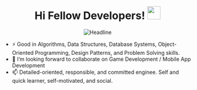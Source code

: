 <h1 align="center">Hi Fellow Developers! <img src="https://media.giphy.com/media/hvRJCLFzcasrR4ia7z/giphy.gif" width="35"></h1>

<div>
    <div align=center>
        <img src="https://readme-typing-svg.herokuapp.com?font=tahoma&color=%2336BCF7&duration=4000&center=true&vCenter=true&width=600&lines=I'm+Yuwi+%E2%80%94+Memewtoo;Computer+Science+Student"
             alt="Headline" />
    </div>
</div>


- ⚡ Good in Algorithms, Data Structures, Database Systems, Object-Oriented Programming, Design Patterns, and Problem Solving skills.
- 👯 I’m looking forward to collaborate on Game Development / Mobile App Development
- 📫 Detailed-oriented, responsible, and committed enginee. Self and quick learner, self-motivated, and social.
  
<!--
**Memewtoo/Memewtoo** is a ✨ _special_ ✨ repository because its `README.md` (this file) appears on your GitHub profile.

Here are some ideas to get you started:

- 🔭 I’m currently working on ...
- 🌱 I’m currently learning ...
- 👯 I’m looking to collaborate on ...
- 🤔 I’m looking for help with ...
- 💬 Ask me about ...
- 📫 How to reach me: ...
- 😄 Pronouns: ...
- ⚡ Fun fact: ...
-->
